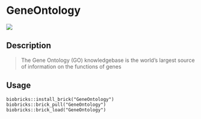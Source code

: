 # GeneOntology

<a href="https://github.com/biobricks-ai/GeneOntology/actions"><img src="https://github.com/biobricks-ai/GeneOntology/actions/workflows/bricktools-check.yaml/badge.svg?branch=main"/></a>

## Description
> The Gene Ontology (GO) knowledgebase is the world’s largest source of information on the functions of genes

## Usage
```{R}
biobricks::install_brick("GeneOntology")
biobricks::brick_pull("GeneOntology")
biobricks::brick_load("GeneOntology")
```
